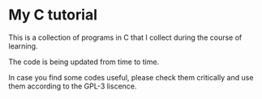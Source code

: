 My C tutorial
=============

This is a collection of programs in C that I collect during the course of learning.

The code is being updated from time to time. 

In case you find some codes useful, please check them critically and use them according to the GPL-3 liscence.